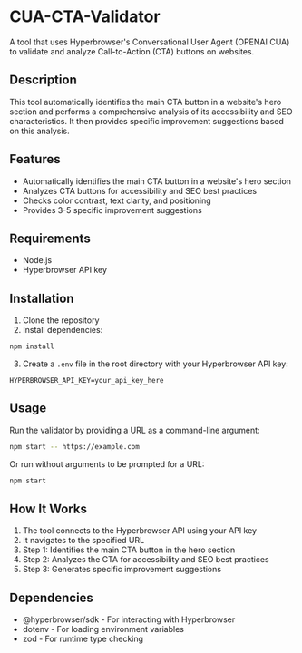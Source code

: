 # CUA-CTA-Validator

A tool that uses Hyperbrowser's Conversational User Agent (OPENAI CUA) to validate and analyze Call-to-Action (CTA) buttons on websites.

## Description

This tool automatically identifies the main CTA button in a website's hero section and performs a comprehensive analysis of its accessibility and SEO characteristics. It then provides specific improvement suggestions based on this analysis.

## Features

- Automatically identifies the main CTA button in a website's hero section
- Analyzes CTA buttons for accessibility and SEO best practices
- Checks color contrast, text clarity, and positioning
- Provides 3-5 specific improvement suggestions

## Requirements

- Node.js
- Hyperbrowser API key

## Installation

1. Clone the repository
2. Install dependencies:

```bash
npm install
```

3. Create a `.env` file in the root directory with your Hyperbrowser API key:

```
HYPERBROWSER_API_KEY=your_api_key_here
```

## Usage

Run the validator by providing a URL as a command-line argument:

```bash
npm start -- https://example.com
```

Or run without arguments to be prompted for a URL:

```bash
npm start
```

## How It Works

1. The tool connects to the Hyperbrowser API using your API key
2. It navigates to the specified URL
3. Step 1: Identifies the main CTA button in the hero section
4. Step 2: Analyzes the CTA for accessibility and SEO best practices
5. Step 3: Generates specific improvement suggestions

## Dependencies

- @hyperbrowser/sdk - For interacting with Hyperbrowser
- dotenv - For loading environment variables
- zod - For runtime type checking

